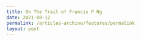 ```yaml
---
title: On The Trail of Francis P Ng
date: 2021-08-12
permalink: /articles-archive/features/permalink
layout: post
---
```

